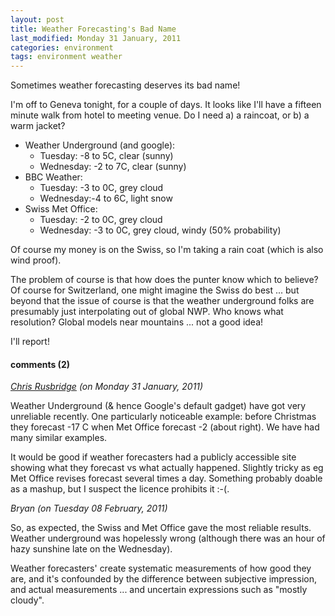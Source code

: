 ```yaml
---
layout: post
title: Weather Forecasting's Bad Name
last_modified: Monday 31 January, 2011
categories: environment
tags: environment weather
---
```

Sometimes weather forecasting deserves its bad name!

I'm off to Geneva tonight, for a couple of days. It looks like I'll have a fifteen minute walk from hotel to meeting venue. Do I need a) a raincoat, or b) a warm jacket?

* Weather Underground (and google):
    * Tuesday: -8 to 5C, clear (sunny)
    * Wednesday: -2 to 7C, clear (sunny)
* BBC Weather:
    * Tuesday: -3 to 0C, grey cloud
    * Wednesday:-4 to 6C, light snow
* Swiss Met Office:
    * Tuesday: -2 to 0C, grey cloud
    * Wednesday: -3 to 0C, grey cloud, windy (50% probability)

Of course my money is on the Swiss, so I'm taking a rain coat (which is also wind proof).

The problem of course is that how does the punter know which to believe? Of course for Switzerland, one might imagine the Swiss do best ... but beyond that the issue of course is that the weather underground folks are presumably just interpolating out of global NWP. Who knows what resolution? Global models near mountains ... not a good idea!

I'll report!

#### comments (2)

*[Chris Rusbridge](www.dcc.ac.uk) (on Monday 31 January, 2011)*

Weather Underground (& hence Google's default gadget) have got very unreliable recently. One particularly noticeable example: before Christmas they forecast -17 C when Met Office forecast -2 (about right). We have had many similar examples.

It would be good if weather forecasters had a publicly accessible site showing what they forecast vs what actually happened. Slightly tricky as eg Met Office revises forecast several times a day. Something probably doable as a mashup, but I suspect the licence prohibits it :-(.

*Bryan (on Tuesday 08 February, 2011)*

So, as expected, the Swiss and Met Office gave the most reliable results. Weather underground was hopelessly wrong (although there was an hour of hazy sunshine late on the Wednesday).

Weather forecasters' create systematic measurements of how good they are, and it's confounded by the difference between subjective impression, and actual measurements ... and uncertain expressions such as "mostly cloudy".
